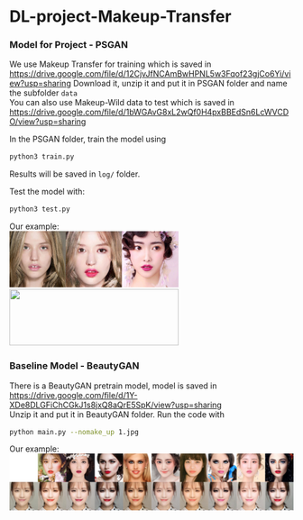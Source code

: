 # DL-project-Makeup-Transfer
### Model for Project - PSGAN
We use Makeup Transfer for training which is saved in https://drive.google.com/file/d/12CjvJfNCAmBwHPNL5w3Fqof23gjCo6Yi/view?usp=sharing Download it, unzip it and put it in PSGAN folder and name the subfolder `data`  
You can also use Makeup-Wild data to test which is saved in https://drive.google.com/file/d/1bWGAvG8xL2wQf0H4pxBBEdSn6LcWVCDO/view?usp=sharing  

In the PSGAN folder, train the model using  
```bash
python3 train.py 
```
Results will be saved in `log/` folder.  

Test the model with:  
```bash
python3 test.py 
```
Our example:  
<img src="psgan1.png" width="300" height="100" align="bottom" />
<img src="psgan2.png" width="300" height="100" align="bottom" />

### Baseline Model - BeautyGAN
There is a BeautyGAN pretrain model, model is saved in https://drive.google.com/file/d/1Y-XDe8DLGFiChCGkJ1s8jxQ8aQrE5SpK/view?usp=sharing  
Unzip it and put it in BeautyGAN folder. Run the code with 
```bash
python main.py --nomake_up 1.jpg
```
Our example:  
![](beautygan.jpg)
